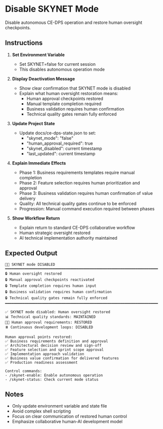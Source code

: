 # Disable SKYNET Mode

Disable autonomous CE-DPS operation and restore human oversight checkpoints.

## Instructions

1. **Set Environment Variable**
   - Set SKYNET=false for current session
   - This disables autonomous operation mode

2. **Display Deactivation Message**
   - Show clear confirmation that SKYNET mode is disabled
   - Explain what human oversight restoration means:
     - Human approval checkpoints restored
     - Manual template completion required
     - Business validation requires human confirmation
     - Technical quality gates remain fully enforced

3. **Update Project State**
   - Update docs/ce-dps-state.json to set:
     - "skynet_mode": "false" 
     - "human_approval_required": true
     - "skynet_disabled": current timestamp
     - "last_updated": current timestamp

4. **Explain Immediate Effects**
   - Phase 1: Business requirements templates require manual completion
   - Phase 2: Feature selection requires human prioritization and approval
   - Phase 3: Business validation requires human confirmation of value delivery
   - Quality: All technical quality gates continue to be enforced
   - Progression: Manual command execution required between phases

5. **Show Workflow Return**
   - Explain return to standard CE-DPS collaborative workflow
   - Human strategic oversight restored
   - AI technical implementation authority maintained

## Expected Output

```
👨‍💼 SKYNET mode DISABLED
━━━━━━━━━━━━━━━━━━━━━━━━━━━━━━━━━━━━━━━━━━━━━━━━━━━━━━━━━━━━━━━━━━━━━━━━━━━━━━━━━━━━━━━━
🔒 Human oversight restored
🔒 Manual approval checkpoints reactivated
🔒 Template completion requires human input
🔒 Business validation requires human confirmation
🔒 Technical quality gates remain fully enforced
━━━━━━━━━━━━━━━━━━━━━━━━━━━━━━━━━━━━━━━━━━━━━━━━━━━━━━━━━━━━━━━━━━━━━━━━━━━━━━━━━━━━━━━━

✅ SKYNET mode disabled: Human oversight restored
📊 Technical quality standards: MAINTAINED
👨‍💼 Human approval requirements: RESTORED
⏸️ Continuous development loops: DISABLED

Human approval points restored:
✅ Business requirements definition and approval
✅ Architectural decision review and sign-off  
✅ Feature selection and sprint scope approval
✅ Implementation approach validation
✅ Business value confirmation for delivered features
✅ Production readiness assessment

Control commands:
- /skynet-enable: Enable autonomous operation
- /skynet-status: Check current mode status
```

## Notes
- Only update environment variable and state file
- Avoid complex shell scripting
- Focus on clear communication of restored human control
- Emphasize collaborative human-AI development model